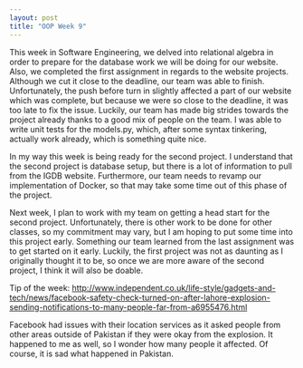 ```yaml
---
layout: post
title: "OOP Week 9"
---
```

This week in Software Engineering, we delved into relational algebra in order to prepare for the database work we will be doing for our website. Also, we completed the first assignment in regards to the website projects. Although we cut it close to the deadline, our team was able to finish. Unfortunately, the push before turn in slightly affected a part of our website which was complete, but because we were so close to the deadline, it was too late to fix the issue. Luckily, our team has made big strides towards the project already thanks to a good mix of people on the team. I was able to write unit tests for the models.py, which, after some syntax tinkering, actually work already, which is something quite nice.

In my way this week is being ready for the second project. I understand that the second project is database setup, but there is a lot of information to pull from the IGDB website. Furthermore, our team needs to revamp our implementation of Docker, so that may take some time out of this phase of the project.

Next week, I plan to work with my team on getting a head start for the second project. Unfortunately, there is other work to be done for other classes, so my commitment may vary, but I am hoping to put some time into this project early. Something our team learned from the last assignment was to get started on it early. Luckily, the first project was not as daunting as I originally thought it to be, so once we are more aware of the second project, I think it will also be doable.

Tip of the week: http://www.independent.co.uk/life-style/gadgets-and-tech/news/facebook-safety-check-turned-on-after-lahore-explosion-sending-notifications-to-many-people-far-from-a6955476.html

Facebook had issues with their location services as it asked people from other areas outside of Pakistan if they were okay from the explosion. It happened to me as well, so I wonder how many people it affected. Of course, it is sad what happened in Pakistan.
